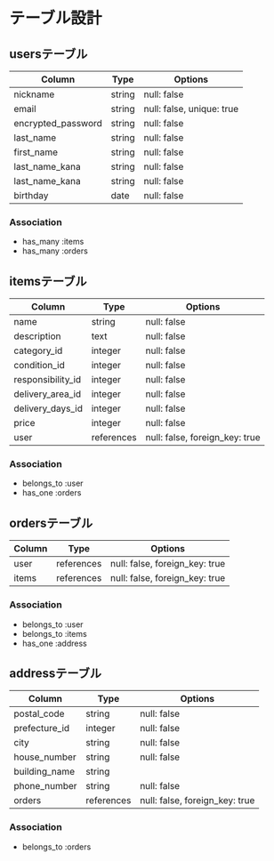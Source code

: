 # テーブル設計

## usersテーブル

| Column             | Type     | Options                   |
| ------------------ | -------- | ------------------------- |        
| nickname           | string   | null: false               |
| email              | string   | null: false, unique: true |
| encrypted_password | string   | null: false               |
| last_name          | string   | null: false               |
| first_name         | string   | null: false               |
| last_name_kana     | string   | null: false               |
| last_name_kana     | string   | null: false               |
| birthday           | date     | null: false               |


### Association
- has_many :items
- has_many :orders


## itemsテーブル

| Column             | Type        | Options                        |
| ------------------ | ----------- | -------------------------------|
| name               | string      | null: false                    |
| description        | text        | null: false                    |
| category_id        | integer     | null: false                    |
| condition_id       | integer     | null: false                    |
| responsibility_id  | integer     | null: false                    |
| delivery_area_id   | integer     | null: false                    |
| delivery_days_id   | integer     | null: false                    |
| price              | integer     | null: false                    |
| user               | references  | null: false, foreign_key: true |

### Association
- belongs_to :user
- has_one :orders


## ordersテーブル

| Column | Type        | Options                         |
| ------ | ----------- | --------------------------------|
| user   | references  | null: false, foreign_key: true  |
| items  | references  | null: false, foreign_key: true  |

### Association
- belongs_to :user
- belongs_to :items
- has_one :address

## addressテーブル

| Column        | Type        | Options                         |
| ------------- | ----------- | --------------------------------|
| postal_code   | string      | null: false                     |
| prefecture_id | integer     | null: false                     |
| city          | string      | null: false                     |
| house_number  | string      | null: false                     |
| building_name | string      |                                 |
| phone_number  | string      | null: false                     |
| orders        | references  | null: false, foreign_key: true  |

### Association
- belongs_to :orders